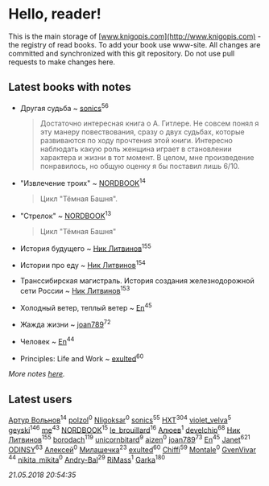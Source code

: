 # Hello, reader!
This is the main storage of [www.knigopis.com](http://www.knigopis.com) - the registry of read books.
To add your book use www-site. All changes are committed and synchronized with this git repository.
Do not use pull requests to make changes here.


## Latest books with notes
* Другая судьба ~ [sonics](users/588/5880221-vkontakte)<sup>56</sup>
    > Достаточно интересная книга о А. Гитлере. Не совсем понял я эту манеру повествования, сразу о двух судьбах, которые развиваются по ходу прочтения этой книги. Интересно наблюдать какую роль женщина играет в становлении характера и жизни в тот момент. В целом, мне произведение понравилось, но общую оценку я бы поставил лишь 6/10.

* "Извлечение троих" ~ [NORDBOOK](users/325/325862222-vkontakte)<sup>14</sup>
    > Цикл "Тёмная Башня".

* "Стрелок" ~ [NORDBOOK](users/325/325862222-vkontakte)<sup>13</sup>
    > Цикл "Тёмная Башня"

* История будущего ~ [Ник Литвинов](users/241/241974816-vkontakte)<sup>155</sup>

* Истории про еду ~ [Ник Литвинов](users/241/241974816-vkontakte)<sup>154</sup>

* Транссибирская магистраль. История создания железнодорожной сети России ~ [Ник Литвинов](users/241/241974816-vkontakte)<sup>153</sup>

* Холодный ветер, теплый ветер ~ [En](users/333/333646551-vkontakte)<sup>45</sup>

* Жажда жизни ~ [joan789](users/240/2401650-vkontakte)<sup>72</sup>

* Человек ~ [En](users/333/333646551-vkontakte)<sup>44</sup>

* Principles: Life and Work ~ [exulted](users/100/100599204551896265722-google)<sup>60</sup>


_More notes [here](latest_books_with_notes.md)._


## Latest users
[Артур Вольнов](users/225/225880893-vkontakte)<sup>14</sup> 
[polzol](users/282/282894213-vkontakte)<sup>0</sup> 
[Nligoksar](users/114/114047334060763798292-google)<sup>0</sup> 
[sonics](users/588/5880221-vkontakte)<sup>55</sup> 
[HXT](users/100/100002563462782-facebook)<sup>304</sup> 
[violet_velva](users/116/116961712580551399099-google)<sup>5</sup> 
[geyski](users/221/221959664-vkontakte)<sup>146</sup> 
[me](users/381/381417697-yandex)<sup>43</sup> 
[NORDBOOK](users/325/325862222-vkontakte)<sup>15</sup> 
[le_brouillard](users/133/13330781-vkontakte)<sup>16</sup> 
[Алюев](users/108/108488897837713164784-google)<sup>1</sup> 
[develchip](users/852/85203415-vkontakte)<sup>68</sup> 
[Ник Литвинов](users/241/241974816-vkontakte)<sup>155</sup> 
[borodach](users/157/15706320-vkontakte)<sup>119</sup> 
[unicornbitard](users/229/229973856-vkontakte)<sup>9</sup> 
[aizen](users/106/106430166082145393460-google)<sup>0</sup> 
[joan789](users/240/2401650-vkontakte)<sup>73</sup> 
[En](users/333/333646551-vkontakte)<sup>45</sup> 
[Janet](users/108/108113656204404967440-google)<sup>621</sup> 
[ODINSY](users/100/100978570902186865324-google)<sup>63</sup> 
[Алексей](users/900/9002212905104302078-mailru)<sup>0</sup> 
[Милашечка](users/200/200601396-vkontakte)<sup>23</sup> 
[exulted](users/100/100599204551896265722-google)<sup>60</sup> 
[Chiffi](users/105/105831994080785626680-google)<sup>59</sup> 
[Montale](users/224/224219704-vkontakte)<sup>0</sup> 
[GvenVivar ](users/158/158266434925901-facebook)<sup>44</sup> 
[nikita_mikita](users/198/198265295-vkontakte)<sup>0</sup> 
[Andry-Bal](users/109/109232883876697421544-google)<sup>29</sup> 
[RiMass](users/112/112917914232006857743-google)<sup>1</sup> 
[Garka](users/115/115753719718250012620-google)<sup>180</sup> 


_21.05.2018 20:54:35_
